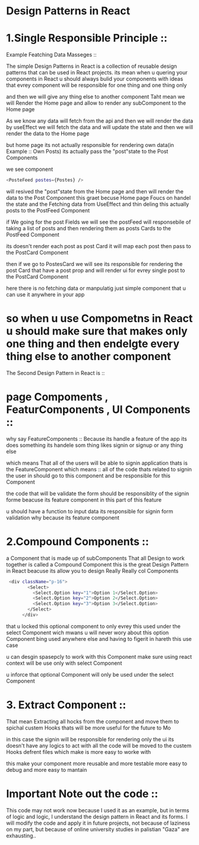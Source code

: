 # Design Patterns in React

# 1.Single Responsible Principle ::

Example Featching Data Masseges ::

The simple Design Patterns in React is a collection of reusable design patterns that can be used in React projects.
its mean when u quering your components in React u should always bulid your components with ideas that evrey
component will be responsible for one thing and one thing only

and then we will give any thing else to another component
Taht mean we will Render the Home page and allow to render any subComponent to the Home page

As we know any data will fetch from the api and then we will render the data
by useEffect we will fetch the data and will update the state and then we will render the data to the Home page

but home page its not actually responsible for rendering own data(in Example :: Own Posts)
its actually pass the "post"state to the Post Components

we see component

```bash
<PosteFeed postes={Postes} />
```

will resived the "post"state from the Home page and then will render the data to the Post Component
this graet becuse Home page Foucs on handel the state and the Fetching data from UseEffect
and thin deling this actually posts to the PostFeed Component

if We going for the post Fields we will see the postFeed will responsebile of
taking a list of posts and then rendering them as posts Cards to the PostFeed Component

its doesn't render each post as post Card it will map each post then pass to the PostCard Component

then if we go to PostesCard we will see its responsible for rendering the post Card
that have a post prop and will render ui for evrey single post to the PostCard Component

here there is no fetching data or manpulatig just simple component that u can use it anywhere in your app

# so when u use Compometns in React u should make sure that makes only one thing and then endelgte every thing else to another component

The Second Design Pattern in React is ::

# page Compoments , FeaturComponents , UI Components ::

why say FeatureComponents :: Because its handle a feature of the app its does something
its handele som thing likes signin or signup or any thing else

which means That all of the users will be able to signin application thats is the FeatureComponent
which means ::
all of the code thats related to signin the user in
should go to this component and be responsible for this Component

the code that will be validate the form should be responsiblity of the signin forme
beacuse its feature component in this part of this feature

u should have a function to input data its responsible for signin form validation why because its feature component

# 2.Compound Components ::

a Component that is made up of subComponents That all Design to work together is called a Compound Component
this is the great Design Pattern in React
beacuse its allow you to design Really Really col Components

```bash
 <div className="p-16">
        <Select>
          <Select.Option key="1">Option 1</Select.Option>
          <Select.Option key="2">Option 2</Select.Option>
          <Select.Option key="3">Option 3</Select.Option>
        </Select>
      </div>
```

that u locked this optional component to only evrey this used under the select Component
wich mwans u will never wory about this option Component bing used anywhere else
and having to figerit in hareth this use case

u can desgin spasepcly to work with this Component
make sure using react context will be use only with select Component

u inforce that optional Component will only be used under the select Component

# 3. Extract Component ::

That mean Extracting all hocks from the component and move them to spichal custem Hooks
thats will be more useful for the future to Mo

in this case the signin will be responsible for rendering only the ui its doesn't have any logics to act with
all the code will be moved to the custem Hooks defrent files which make is more easy to worke with

this make your component more reusable and more testable more easy to debug and more easy to mantain

# Important Note out the code ::

This code may not work now because I used it as an example, but in terms of logic and logic, I understand the design pattern in React and its forms. I will modify the code and apply it in future projects, not because of laziness on my part, but because of online university studies in palistian "Gaza" are exhausting..
